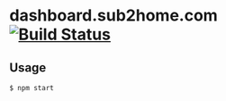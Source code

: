 dashboard.sub2home.com [![Build Status](https://travis-ci.org/sub2home/dashboard.sub2home.com.svg?branch=master)](https://travis-ci.org/sub2home/dashboard.sub2home.com)
======================

## Usage

```sh
$ npm start
```
